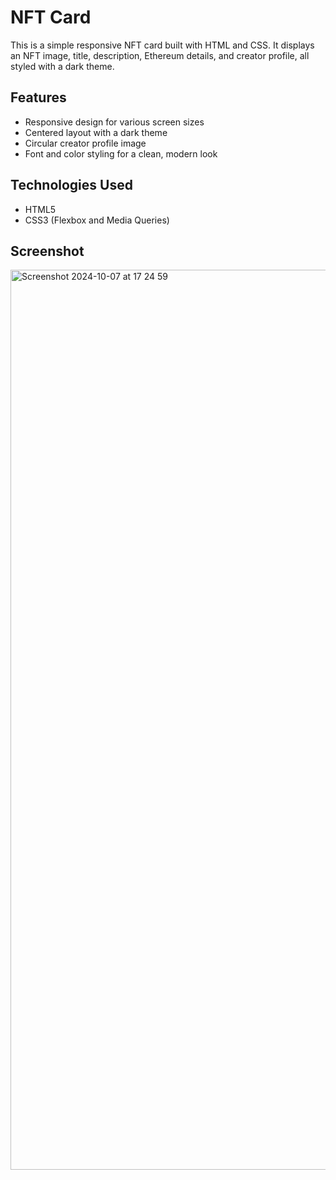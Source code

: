 # NFT Card

This is a simple responsive NFT card built with HTML and CSS. It displays an NFT image, title, description, Ethereum details, and creator profile, all styled with a dark theme.

## Features

- Responsive design for various screen sizes
- Centered layout with a dark theme
- Circular creator profile image
- Font and color styling for a clean, modern look

## Technologies Used

- HTML5
- CSS3 (Flexbox and Media Queries)

## Screenshot

<img width="1440" alt="Screenshot 2024-10-07 at 17 24 59" src="https://github.com/user-attachments/assets/3682102f-19d9-41e0-8d51-07d700edb88c">
